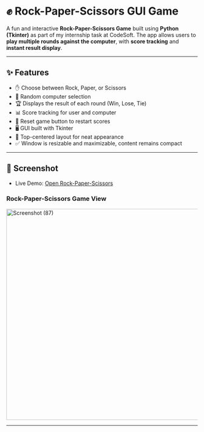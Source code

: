 # ✊ Rock-Paper-Scissors GUI Game

A fun and interactive **Rock-Paper-Scissors Game** built using **Python (Tkinter)** as part of my internship task at CodeSoft.
The app allows users to **play multiple rounds against the computer**, with **score tracking** and **instant result display**.

---

## ✨ Features

* ✋ Choose between Rock, Paper, or Scissors
* 🤖 Random computer selection
* 🏆 Displays the result of each round (Win, Lose, Tie)
* 📊 Score tracking for user and computer
* 🔄 Reset game button to restart scores
* 🖥️ GUI built with Tkinter
* 📌 Top-centered layout for neat appearance
* ✅ Window is resizable and maximizable, content remains compact

---

## 📸 Screenshot

- Live Demo: [Open Rock-Paper-Scissors]()

### Rock-Paper-Scissors Game View

<img width="1920" height="555" alt="Screenshot (87)" src="https://github.com/user-attachments/assets/0fa86599-16da-4392-ac3e-befaa632cf59" />

---
